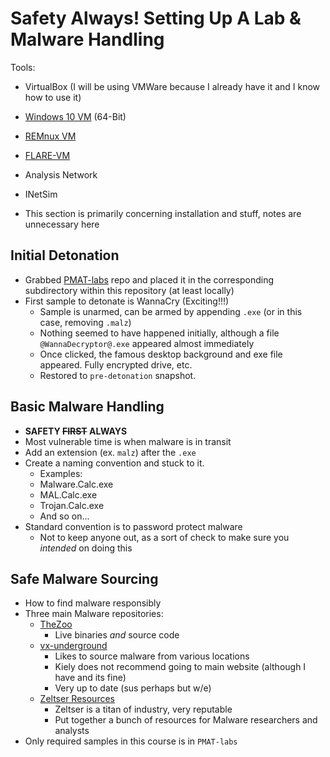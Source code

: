 # Safety Always! Setting Up A Lab & Malware Handling

Tools:
- VirtualBox (I will be using VMWare because I already have it and I know how to use it)
- [Windows 10 VM](https://www.microsoft.com/en-us/evalcenter/download-windows-10-enterprise) (64-Bit)
- [REMnux VM](https://remnux.org/)
- [FLARE-VM](https://github.com/mandiant/flare-vm)
- Analysis Network
- INetSim

- This section is primarily concerning installation and stuff, notes are unnecessary here

## Initial Detonation

- Grabbed [PMAT-labs](https://github.com/HuskyHacks/PMAT-labs) repo and placed it in the corresponding subdirectory within this repository (at least locally)
- First sample to detonate is WannaCry (Exciting!!!)
  - Sample is unarmed, can be armed by appending `.exe` (or in this case, removing `.malz`)
  - Nothing seemed to have happened initially, although a file `@WannaDecryptor@.exe` appeared almost immediately
  - Once clicked, the famous desktop background and exe file appeared. Fully encrypted drive, etc.
  - Restored to `pre-detonation` snapshot.

## Basic Malware Handling

- **SAFETY ~~FIRST~~ ALWAYS**
- Most vulnerable time is when malware is in transit
- Add an extension (ex. `malz`) after the `.exe`
- Create a naming convention and stuck to it.
  - Examples:
  - Malware.Calc.exe
  - MAL.Calc.exe
  - Trojan.Calc.exe
  - And so on...
- Standard convention is to password protect malware
  - Not to keep anyone out, as a sort of check to make sure you *intended* on doing this

## Safe Malware Sourcing

- How to find malware responsibly
- Three main Malware repositories:
  - [TheZoo](https://github.com/ytisf/theZoo)
    - Live binaries *and* source code
  - [vx-underground](https://github.com/vxunderground/MalwareSourceCode)
    - Likes to source malware from various locations
    - Kiely does not recommend going to main website (although I have and its fine)
    - Very up to date (sus perhaps but w/e)
  - [Zeltser Resources](https://zeltser.com/malware-sample-sources/)
    - Zeltser is a titan of industry, very reputable
    - Put together a bunch of resources for Malware researchers and analysts
- Only required samples in this course is in `PMAT-labs`